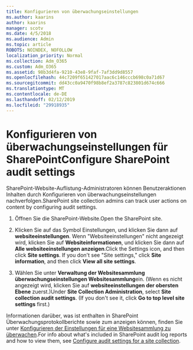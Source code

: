 ```yaml
---
title: Konfigurieren von überwachungseinstellungen
ms.author: kaarins
author: kaarins
manager: scotv
ms.date: 4/5/2018
ms.audience: Admin
ms.topic: article
ROBOTS: NOINDEX, NOFOLLOW
localization_priority: Normal
ms.collection: Adm_O365
ms.custom: Adm_O365
ms.assetid: 98b3d4fa-9210-43e8-9faf-7af3dd9d8557
ms.openlocfilehash: 44c7209f651427017aac6c146cccb698c0a71d67
ms.sourcegitcommit: dd43cc0a9470f98b8ef2a3787c823801d674c666
ms.translationtype: MT
ms.contentlocale: de-DE
ms.lasthandoff: 02/12/2019
ms.locfileid: "29918935"
---
```

# <a name="configure-sharepoint-audit-settings"></a><span data-ttu-id="aa9bf-102">Konfigurieren von überwachungseinstellungen für SharePoint</span><span class="sxs-lookup"><span data-stu-id="aa9bf-102">Configure SharePoint audit settings</span></span>

<span data-ttu-id="aa9bf-103">SharePoint-Website-Auflistung-Administratoren können Benutzeraktionen Inhalten durch Konfigurieren von überwachungseinstellungen nachverfolgen.</span><span class="sxs-lookup"><span data-stu-id="aa9bf-103">SharePoint site collection admins can track user actions on content by configuring audit settings.</span></span>
  
1. <span data-ttu-id="aa9bf-104">Öffnen Sie die SharePoint-Website.</span><span class="sxs-lookup"><span data-stu-id="aa9bf-104">Open the SharePoint site.</span></span>
    
2. <span data-ttu-id="aa9bf-p101">Klicken Sie auf das Symbol Einstellungen, und klicken Sie dann auf **websiteeinstellungen**. Wenn "Websiteeinstellungen" nicht angezeigt wird, klicken Sie auf **Websiteinformationen**, und klicken Sie dann auf **Alle websiteeinstellungen anzeigen**.</span><span class="sxs-lookup"><span data-stu-id="aa9bf-p101">Click the Settings icon, and then click **Site settings**. If you don't see "Site settings," click **Site information**, and then click **View all site settings**.</span></span>
    
3. <span data-ttu-id="aa9bf-p102">Wählen Sie unter **Verwaltung der Websitesammlung** **überwachungseinstellungen Websitesammlung**ein. (Wenn es nicht angezeigt wird, klicken Sie auf **websiteeinstellungen der obersten Ebene** zuerst.)</span><span class="sxs-lookup"><span data-stu-id="aa9bf-p102">Under **Site Collection Administration**, select **Site collection audit settings**. (If you don't see it, click **Go to top level site settings** first.)</span></span> 
    
<span data-ttu-id="aa9bf-109">Informationen darüber, was ist enthalten in SharePoint Überwachungsprotokollberichte sowie zum anzeigen können, finden Sie unter [Konfigurieren der Einstellungen für eine Websitesammlung zu überwachen](https://go.microsoft.com/fwlink/?linkid=404050).</span><span class="sxs-lookup"><span data-stu-id="aa9bf-109">For info about what's included in SharePoint audit log reports and how to view them, see [Configure audit settings for a site collection](https://go.microsoft.com/fwlink/?linkid=404050).</span></span>
  

